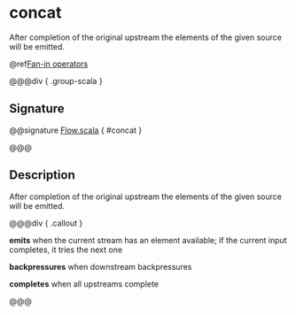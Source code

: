 # concat

After completion of the original upstream the elements of the given source will be emitted.

@ref[Fan-in operators](../index.md#fan-in-operators)

@@@div { .group-scala }

## Signature

@@signature [Flow.scala]($akka$/akka-stream/src/main/scala/akka/stream/scaladsl/Flow.scala) { #concat }

@@@

## Description

After completion of the original upstream the elements of the given source will be emitted.


@@@div { .callout }

**emits** when the current stream has an element available; if the current input completes, it tries the next one

**backpressures** when downstream backpressures

**completes** when all upstreams complete

@@@

